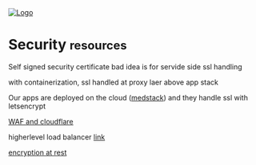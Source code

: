 <head>
 
  <link 
    href="https://fonts.googleapis.com/css?family=Fira+Mono:500&display=swap" 
    rel="stylesheet">
    <script src="https://code.jquery.com/jquery-3.5.1.min.js" integrity="sha256-9/aliU8dGd2tb6OSsuzixeV4y/faTqgFtohetphbbj0=" crossorigin="anonymous"></script>
<style> 
body ::selection {
  /*highlighting*/
  background: transparent;
  text-shadow: 
    1px  0px 1px ,
    0px  1px 1px ,
    -1px  0px 1px ,
    0px -1px 1px ,
    0px  1px black ,
    1px  0px black ,
    -1px  0px black ,
    0px -1px black ;
  text-outline: black;  
}
</style>
</head>    
<div id="stack-container">
  <a href=""><img src="" alt="Logo"></a>
</div>

#  <span class="react">Security</span> <small class="Teal">resources</small>

Self signed security certificate bad idea is for servide side ssl handling

with containerization, ssl handled at proxy laer above app stack

Our apps are deployed on the cloud (<a href="https://medstack.co/">medstack</a>) and they handle ssl with letsencrypt 

<a href="https://www.cloudflare.com/learning/ddos/glossary/web-application-firewall-waf/">WAF and cloudflare</a>

higherlevel load balancer <a href="https://cloud.google.com/load-balancing/docs/ssl">link</a>

<a href="https://cloud.google.com/security/encryption-at-rest/default-encryption">encryption at rest </a>